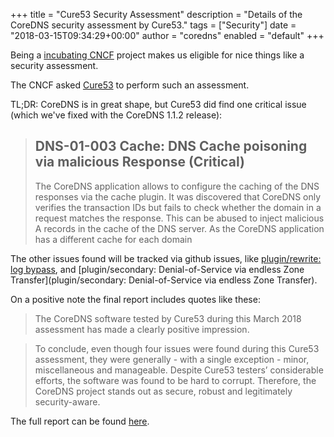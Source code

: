 +++
title = "Cure53 Security Assessment"
description = "Details of the CoreDNS security assessment by Cure53."
tags = ["Security"]
date = "2018-03-15T09:34:29+00:00"
author = "coredns"
enabled = "default"
+++

Being a [incubating CNCF](https://www.cncf.io/projects/) project makes us eligible for nice things
like a security assessment.

The CNCF asked [Cure53](https://cure53.de) to perform such an assessment.

TL;DR: CoreDNS is in great shape, but Cure53 did find one critical issue (which we've fixed with the
CoreDNS 1.1.2 release):

> ## DNS-01-003 Cache: DNS Cache poisoning via malicious Response (Critical)
>
> The CoreDNS application allows to configure the caching of the DNS responses via the
> cache plugin. It was discovered that CoreDNS only verifies the transaction IDs but fails
> to check whether the domain in a request matches the response. This can be abused to
> inject malicious A records in the cache of the DNS server.
> As the CoreDNS application has a different cache for each domain

The other issues found will be tracked via github issues, like
[plugin/rewrite: log bypass](https://github.com/coredns/coredns/issues/1610), and
[plugin/secondary: Denial-of-Service via endless Zone Transfer](plugin/secondary: Denial-of-Service
via endless Zone Transfer).

On a positive note the final report includes quotes like these:

> The CoreDNS software tested by Cure53 during this March 2018 assessment has made
a clearly positive impression.

<!-- -->

> To conclude, even though four issues were found during this Cure53 assessment, they
were generally - with a single exception - minor, miscellaneous and manageable.
Despite Cure53 testers’ considerable efforts, the software was found to be hard to
corrupt. Therefore, the CoreDNS project stands out as secure, robust and legitimately
security-aware.

The full report can be found [here](/assets/DNS-01-report.pdf).
